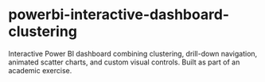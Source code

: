 # powerbi-interactive-dashboard-clustering
Interactive Power BI dashboard combining clustering, drill-down navigation, animated scatter charts, and custom visual controls. Built as part of an academic exercise.
